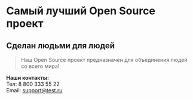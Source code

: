 # Самый лучший Open Source проект

## Сделан людьми для людей

> Наш Open Source проект предназначен для объединения людей со всего мира!

**Наши контакты:**  
Тел: 8 800 333 55 22  
Email: support@test.ru
